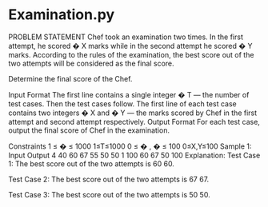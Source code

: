 # Examination.py
PROBLEM STATEMENT
Chef took an examination two times. In the first attempt, he scored 
�
X marks while in the second attempt he scored 
�
Y marks. According to the rules of the examination, the best score out of the two attempts will be considered as the final score.

Determine the final score of the Chef.

Input Format
The first line contains a single integer 
�
T — the number of test cases. Then the test cases follow.
The first line of each test case contains two integers 
�
X and 
�
Y — the marks scored by Chef in the first attempt and second attempt respectively.
Output Format
For each test case, output the final score of Chef in the examination.

Constraints
1
≤
�
≤
1000
1≤T≤1000
0
≤
�
,
�
≤
100
0≤X,Y≤100
Sample 1:
Input
Output
4
40 60
67 55
50 50
1 100
60
67
50
100
Explanation:
Test Case 1: The best score out of the two attempts is 
60
60.

Test Case 2: The best score out of the two attempts is 
67
67.

Test Case 3: The best score out of the two attempts is 
50
50.
